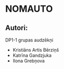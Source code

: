 # NOMAUTO
## Autori:
DP1-1 grupas audzēkņi 
- Kristiāns Artis Bērziņš
- Katrīna Gandzjuka
- Ilona Grebņova 
